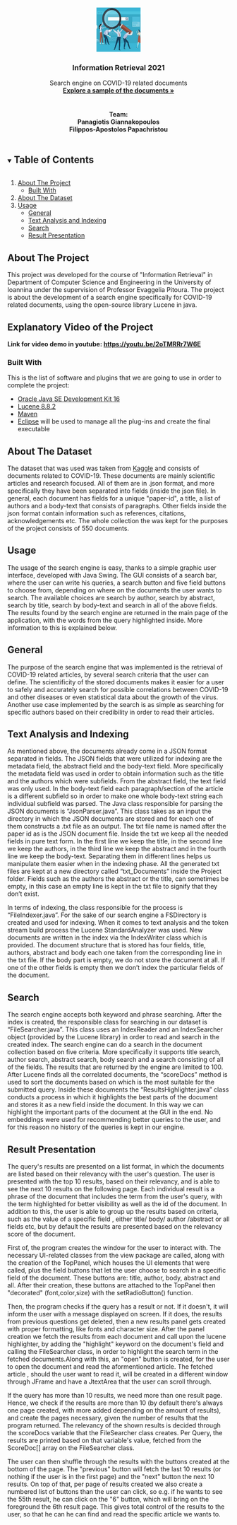 <!--
*** Thanks for checking out the Best-README-Template. If you have a suggestion
*** that would make this better, please fork the repo and create a pull request
*** or simply open an issue with the tag "enhancement".
*** Thanks again! Now go create something AMAZING! :D
***
***
***
*** To avoid retyping too much info. Do a search and replace for the following:
*** github_username, repo_name, twitter_handle, email, project_title, project_description
-->



<!-- PROJECT SHIELDS -->
<!--
*** I'm using markdown "reference style" links for readability.
*** Reference links are enclosed in brackets [ ] instead of parentheses ( ).
*** See the bottom of this document for the declaration of the reference variables
*** for contributors-url, forks-url, etc. This is an optional, concise syntax you may use.
*** https://www.markdownguide.org/basic-syntax/#reference-style-links
-->


<!-- PROJECT LOGO -->
<br />
<p align="center">
  <a href="https://github.com/github_username/repo_name">
    <img src="images/logo2.png" alt="Logo" width="100" height="100">
  </a>

  <h3 align="center">Information Retrieval 2021</h3>

  <p align="center">
    Search engine on COVID-19 related documents
    <br />
    <a href="https://github.com/ppapahr/Information-Retrieval-2021/tree/main/Documents"><strong>Explore a sample of the documents »</strong></a>
    <br />
    <br />
    <h4 align="center">Team:
    <br />
    Panagiotis Giannakopoulos
    <br />
    Filippos-Apostolos Papachristou </h4>
  </p>
</p>



<!-- TABLE OF CONTENTS -->
<details open="open">
  <summary><h2 style="display: inline-block">Table of Contents</h2></summary>
  <ol>
    <li>
      <a href="#about-the-project">About The Project</a>
      <ul>
        <li><a href="#built-with">Built With</a></li>
      </ul>
    </li>
    <li>
      <a href="#about-the-dataset">About The Dataset</a>
    </li>
    <li><a href="#usage">Usage</a>
      <ul>
        <li><a href="#general">General</a></li>
        <li><a href="#text-analysis-and-indexing">Text Analysis and Indexing</a></li>
        <li><a href="#search">Search</a></li>
        <li><a href="#result-presentation">Result Presentation</a></li>
      </ul>
      </li>
  </ol>
</details>



<!-- ABOUT THE PROJECT -->
## About The Project
This project was developed for the course of "Information Retrieval" in Department of Computer Science and Engineering in the University of Ioannina under the supervision
of Professor Evaggelia Pitoura. The project is about the development of a search engine specifically for COVID-19 related documents, using the open-source library Lucene in java.

## Explanatory Video of the Project
<b> Link for video demo in youtube: https://youtu.be/2oTMRRr7W6E </b>

### Built With

This is the list of software and plugins that we are going to use in order to complete the project:
* [Oracle Java SE Development Kit 16](https://www.oracle.com/java/technologies/javase-jdk16-downloads.html)
* [Lucene 8.8.2](https://lucene.apache.org/)
* [Maven](https://maven.apache.org/download.cgi)
* [Eclipse](https://www.eclipse.org/downloads) will be used to manage all the plug-ins and create the final executable

## About The Dataset
The dataset that was used was taken from <a href="https://www.kaggle.com/allen-institute-for-ai/CORD-19-research-challenge">Kaggle</a> and consists of documents related to COVID-19. These documents are mainly scientific articles and research focused. All of them are in .json format, and more specifically they have been separated into fields (inside the json file). In general, each document has fields for a unique "paper-id", a title, a list of authors and a body-text that consists of paragraphs. Other fields inside the json format contain information such as references, citations, acknowledgements etc. The whole collection the was kept for the purposes of the project consists of 550 documents.

<!-- USAGE EXAMPLES -->
## Usage
The usage of the search engine is easy, thanks to a simple graphic user interface, developed with Java Swing. The GUI consists of a search bar, where the user can write his queries, a search button and five field buttons to choose from, depending on where on the documents the user wants to search. The available choices are search by author, search by abstract, search by title, search by body-text and search in all of the above fields.  The results found by the search engine are returned in the main page of the application, with the words from the query highlighted inside. More information to this is explained below. 

## General
The purpose of the search engine that was implemented is the retrieval of COVID-19 related articles, by several search criteria that the user can define. The scientificity of the stored documents makes it easier for a user to safely and accurately search for possible correlations between COVID-19 and other diseases or even statistical data about the growth of the virus. Another use case implemented by the search is as simple as searching for specific authors based on their credibility in order to read their articles.


## Text Analysis and Indexing
  As mentioned above, the documents already come in a JSON format separated in fields. The JSON fields that were utilized for indexing are the metadata field, the abstract field and the body-text field. More specifically the metadata field was used in order to obtain information such as the title and the authors which were subfields. From the abstract field, the text field was only used. In the body-text field each paragraph/section of the article is a different subfield so in order to make one whole body-text string each individual subfield was parsed. The Java class responsible for parsing the JSON documents is “JsonParser.java”. This class takes as an input the directory in which the JSON documents are stored and for each one of them constructs a .txt file as an output. The txt file name is named after the paper id as is the JSON document file. Inside the txt we keep all the needed fields in pure text form. In the first line we keep the title, in the second line we keep the authors, in the third line we keep the abstract and in the fourth line we keep the body-text. Separating them in different lines helps us manipulate them easier when in the indexing phase. All the generated txt files are kept at a new directory called “txt_Documents” inside the Project folder. Fields such as the authors the abstract or the title, can sometimes be empty, in this case an empty line is kept in the txt file to signify that they don’t exist. 
  
  In terms of indexing, the class responsible for the process is “FileIndexer.java”. For the sake of our search engine a FSDirectory is created and used for indexing. When it comes to text analysis and the token stream build process the Lucene StandardAnalyzer was used. New documents are written in the index via the IndexWriter class which is provided. The document structure that is stored has four fields, title, authors, abstract and body each one taken from the corresponding line in the txt file. If the body part is empty, we do not store the document at all. If one of the other fields is empty then we don’t index the particular fields of the document. 


## Search
The search engine accepts both keyword and phrase searching. After the index is created, the responsible class for searching in our dataset is “FileSearcher.java”. This class uses an IndexReader and an IndexSearcher object (provided by the Lucene library) in order to read and search in the created index. The search engine can do a search in the document collection based on five criteria. More specifically it supports title search, author search, abstract search, body search and a search consisting of all of the fields. The results that are returned by the engine are limited to 100. After Lucene finds all the correlated documents, the “scoreDocs” method is used to sort the documents based on which is the most suitable for the submitted query. Inside these documents the “ResultsHighlighter.java” class conducts a process in which it highlights the best parts of the document and stores it as a new field inside the document. In this way we can highlight the important parts of the document at the GUI in the end. No embeddings were used for recommending better queries to the user, and for this reason no history of the queries is kept in our engine.

## Result Presentation
  The query's results are presented on a list format, in which the documents are listed based on their relevancy with the user's question. The user is presented with the top 10 results, based on their relevancy, and is able to see the next 10 results on the following page. Each individual result is a phrase of the document that includes the term from the user's query, with the term highlighted for better visibility as well as the id of the document.  In addition to this, the user is able to group up the results based on criteria, such as the value of a specific field , either title/ body/ author /abstract or all fields etc, but by default the results are presented based on the relevancy score of the document.
  
  First of, the program creates the window for the user to interact with. The necessary UI-related classes from the view package are called, along with the creation of the TopPanel, which houses the UI elements that were called, plus the field buttons that let the user choose to search in a specific field of the document. These buttons are: title, author, body, abstract and all.  After their creation, these buttons are attached to the TopPanel then "decorated" (font,color,size) with the setRadioButton() function.
  
  Then, the program checks if the query has a result or not. If it doesn't, it will inform the user with a message displayed on screen. If it does, the results from previous questions get deleted, then a new results panel gets created with proper formatting, like fonts and character size. After the panel creation we fetch the results from each document and call upon the lucene highlighter, by adding the "highlight" keyword on the document's field and calling the FileSearcher class, in order to highlight the search term in the fetched documents.Along with this, an "open" button is created, for the user to open the document  and read the aformentioned article. The fetched article , should the user want to read it, will be created in a different window through JFrame and have a JtextArea that the user can scroll through. 
  
  If the query has more than 10 results, we need more than one result page. Hence, we check if the results are more than 10 (by default there's always one page created, with more added depending on the amount of results), and create the pages necessary, given the number of results that the program returned. The relevancy of the shown results is decided through the scoreDocs variable that the FileSearcher class creates. Per Query, the results are printed based on that variable's value, fetched from the ScoreDoc[] array on the FileSearcher class.
  
  The user can then shuffle through the results with the buttons created at the bottom of the page.  The "previous" button will fetch the last 10 results (or nothing if the user is in the first page) and the "next" button the next 10 results. On top of that, per page of results created we also create a numbered list of buttons than the user can click, so e.g. if he wants to see the 55th result, he can click on the "6" button, which will bring on the foreground the 6th result page. This gives total control of the results to the user, so that he can he can find and read the specific article we wants to.
